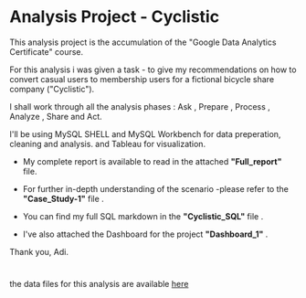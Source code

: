 # Analysis Project - Cyclistic

This analysis project is the accumulation of the "Google Data Analytics Certificate" course.

For this analysis i was given a task - to give my recommendations on how to convert casual users to membership users for a fictional bicycle share company ("Cyclistic").

I shall work through all the analysis phases : Ask , Prepare , Process , Analyze , Share and Act.

I'll be using MySQL SHELL and MySQL Workbench for data preperation, cleaning and analysis. and Tableau for visualization.

- My complete report is available to read  in the attached **"Full_report"** file.

- For further in-depth understanding of the scenario -please refer to the **"Case_Study-1"** file .

- You can find my full SQL markdown in the **"Cyclistic_SQL"** file .

- I've also attached the Dashboard for the project **"Dashboard_1"** .

Thank you, Adi.


#



the data files for this analysis are available [here](https://divvy-tripdata.s3.amazonaws.com/index.html)




